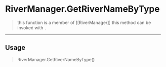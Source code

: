 # RiverManager.GetRiverNameByType
> this function is a member of [[RiverManager]]
> this method can be invoked with `.`
-----
## Usage
> RiverManager.GetRiverNameByType()
